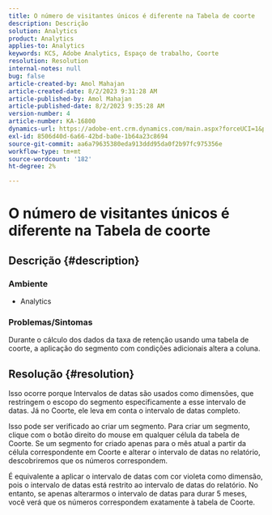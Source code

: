 ```yaml
---
title: O número de visitantes únicos é diferente na Tabela de coorte
description: Descrição
solution: Analytics
product: Analytics
applies-to: Analytics
keywords: KCS, Adobe Analytics, Espaço de trabalho, Coorte
resolution: Resolution
internal-notes: null
bug: false
article-created-by: Amol Mahajan
article-created-date: 8/2/2023 9:31:28 AM
article-published-by: Amol Mahajan
article-published-date: 8/2/2023 9:35:28 AM
version-number: 4
article-number: KA-16800
dynamics-url: https://adobe-ent.crm.dynamics.com/main.aspx?forceUCI=1&pagetype=entityrecord&etn=knowledgearticle&id=0ff79d59-1731-ee11-bdf3-6045bd006b3d
exl-id: 8506d40d-6a66-42bd-ba0e-1b64a23c8694
source-git-commit: aa6a79635380eda913ddd95da0f2b97fc975356e
workflow-type: tm+mt
source-wordcount: '182'
ht-degree: 2%

---
```


# O número de visitantes únicos é diferente na Tabela de coorte

## Descrição {#description}


### <b>Ambiente</b>

- Analytics




### <b>Problemas/Sintomas</b>

Durante o cálculo dos dados da taxa de retenção usando uma tabela de coorte, a aplicação do segmento com condições adicionais altera a coluna.


## Resolução {#resolution}


Isso ocorre porque Intervalos de datas são usados como dimensões, que restringem o escopo do segmento especificamente a esse intervalo de datas. Já no Coorte, ele leva em conta o intervalo de datas completo.

Isso pode ser verificado ao criar um segmento. Para criar um segmento, clique com o botão direito do mouse em qualquer célula da tabela de Coorte. Se um segmento for criado apenas para o mês atual a partir da célula correspondente em Coorte e alterar o intervalo de datas no relatório, descobriremos que os números correspondem.

É equivalente a aplicar o intervalo de datas com cor violeta como dimensão, pois o intervalo de datas está restrito ao intervalo de datas do relatório. No entanto, se apenas alterarmos o intervalo de datas para durar 5 meses, você verá que os números correspondem exatamente à tabela de Coorte.
